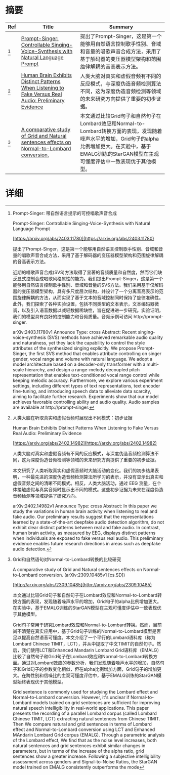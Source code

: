# 摘要

| Ref | Title | Summary |
| --- | --- | --- |
| [^1] | [Prompt-Singer: Controllable Singing-Voice-Synthesis with Natural Language Prompt](https://arxiv.org/abs/2403.11780) | 提出了Prompt-Singer，这是第一个能够用自然语言控制歌手性别、音域和音量的唱歌声音合成方法，采用了基于解码器的变压器模型架构和范围旋律解耦的音高表示方法。 |
| [^2] | [Human Brain Exhibits Distinct Patterns When Listening to Fake Versus Real Audio: Preliminary Evidence](https://arxiv.org/abs/2402.14982) | 人类大脑对真实和虚假音频有不同的反应模式，与深度伪造音频检测算法不同，这为深度伪造音频检测等领域的未来研究方向提供了重要的初步证据。 |
| [^3] | [A comparative study of Grid and Natural sentences effects on Normal-to-Lombard conversion.](http://arxiv.org/abs/2309.10485) | 本文通过比较Grid句子和自然句子在Lombard效应和Normal-to-Lombard转换方面的表现，发现随着噪声水平的增加，Grid句子的alpha比例增加更大。在实验中，基于EMALG训练的StarGAN模型在主观可懂度评估中一致表现优于其他模型。 |

# 详细

[^1]: Prompt-Singer: 带自然语言提示的可控唱歌声音合成

    Prompt-Singer: Controllable Singing-Voice-Synthesis with Natural Language Prompt

    [https://arxiv.org/abs/2403.11780](https://arxiv.org/abs/2403.11780)

    提出了Prompt-Singer，这是第一个能够用自然语言控制歌手性别、音域和音量的唱歌声音合成方法，采用了基于解码器的变压器模型架构和范围旋律解耦的音高表示方法。

    

    近期的唱歌声音合成(SVS)方法取得了显著的音频质量和自然度，然而它们缺乏显式控制合成唱歌风格属性的能力。我们提出Prompt-Singer，这是第一个能够用自然语言控制歌手性别、音域和音量的SVS方法。我们采用基于仅解码器的变压器模型架构，具有多尺度层次结构，并设计了一个分离音高表示的范围旋律解耦的方法，从而实现了基于文本的音域控制同时保持了旋律准确性。此外，我们探索了各种实验设置，包括不同类型的文本表示，文本编码器微调，以及引入语音数据以减轻数据稀缺性，旨在促进进一步研究。实验证明，我们的模型具有良好的控制能力和音频质量。音频示例可访问 http://prompt-singer.

    arXiv:2403.11780v1 Announce Type: cross  Abstract: Recent singing-voice-synthesis (SVS) methods have achieved remarkable audio quality and naturalness, yet they lack the capability to control the style attributes of the synthesized singing explicitly. We propose Prompt-Singer, the first SVS method that enables attribute controlling on singer gender, vocal range and volume with natural language. We adopt a model architecture based on a decoder-only transformer with a multi-scale hierarchy, and design a range-melody decoupled pitch representation that enables text-conditioned vocal range control while keeping melodic accuracy. Furthermore, we explore various experiment settings, including different types of text representations, text encoder fine-tuning, and introducing speech data to alleviate data scarcity, aiming to facilitate further research. Experiments show that our model achieves favorable controlling ability and audio quality. Audio samples are available at http://prompt-singer.
    
[^2]: 人类大脑在听取真实和虚假音频时展现出不同模式：初步证据

    Human Brain Exhibits Distinct Patterns When Listening to Fake Versus Real Audio: Preliminary Evidence

    [https://arxiv.org/abs/2402.14982](https://arxiv.org/abs/2402.14982)

    人类大脑对真实和虚假音频有不同的反应模式，与深度伪造音频检测算法不同，这为深度伪造音频检测等领域的未来研究方向提供了重要的初步证据。

    

    本文研究了人类听取真实和虚假音频时大脑活动的变化。我们的初步结果表明，一种最先进的深度伪造音频检测算法所学习的表示，并没有显示出真实和虚假音频之间的清晰不同模式。相反，人类大脑活动，通过 EEG 测量，在个体接触虚假与真实音频时显示出不同的模式。这些初步证据为未来在深度伪造音频检测等领域提供了研究方向。

    arXiv:2402.14982v1 Announce Type: cross  Abstract: In this paper we study the variations in human brain activity when listening to real and fake audio. Our preliminary results suggest that the representations learned by a state-of-the-art deepfake audio detection algorithm, do not exhibit clear distinct patterns between real and fake audio. In contrast, human brain activity, as measured by EEG, displays distinct patterns when individuals are exposed to fake versus real audio. This preliminary evidence enables future research directions in areas such as deepfake audio detection.
    
[^3]: Grid和自然语句对Normal-to-Lombard转换的比较研究

    A comparative study of Grid and Natural sentences effects on Normal-to-Lombard conversion. (arXiv:2309.10485v1 [cs.SD])

    [http://arxiv.org/abs/2309.10485](http://arxiv.org/abs/2309.10485)

    本文通过比较Grid句子和自然句子在Lombard效应和Normal-to-Lombard转换方面的表现，发现随着噪声水平的增加，Grid句子的alpha比例增加更大。在实验中，基于EMALG训练的StarGAN模型在主观可懂度评估中一致表现优于其他模型。

    

    Grid句子常用于研究Lombard效应和Normal-to-Lombard转换。然而，目前尚不清楚在真实应用中，基于Grid句子训练的Normal-to-Lombard模型是否足以提高自然语音可懂度。本文介绍了一个平行的Lombard语料库（称为Lombard Chinese TIMIT，LCT），并从中提取了中文TIMIT的自然句子。然后，我们使用LCT和Enhanced Mandarin Lombard Grid语料库（EMALG）比较了自然句子和Grid句子在Lombard效应和Normal-to-Lombard转换方面。通过对Lombard效应的参数分析，我们发现随着噪声水平的增加，自然句子和Grid句子的参数变化相似，但在alpha比例增加方面，Grid句子的增加更大。在跨性别和信噪比的主观可懂度评估中，基于EMALG训练的StarGAN模型始终表现优于其他模型。

    Grid sentence is commonly used for studying the Lombard effect and Normal-to-Lombard conversion. However, it's unclear if Normal-to-Lombard models trained on grid sentences are sufficient for improving natural speech intelligibility in real-world applications. This paper presents the recording of a parallel Lombard corpus (called Lombard Chinese TIMIT, LCT) extracting natural sentences from Chinese TIMIT. Then We compare natural and grid sentences in terms of Lombard effect and Normal-to-Lombard conversion using LCT and Enhanced MAndarin Lombard Grid corpus (EMALG). Through a parametric analysis of the Lombard effect, We find that as the noise level increases, both natural sentences and grid sentences exhibit similar changes in parameters, but in terms of the increase of the alpha ratio, grid sentences show a greater increase. Following a subjective intelligibility assessment across genders and Signal-to-Noise Ratios, the StarGAN model trained on EMALG consistently outperforms the mode
    


